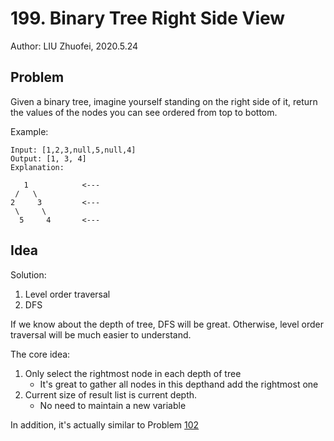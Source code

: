 # 199. Binary Tree Right Side View

Author: LIU Zhuofei, 2020.5.24

## Problem

Given a binary tree, imagine yourself standing on the right side of it, return the values of the nodes you can see ordered from top to bottom.

Example:
```
Input: [1,2,3,null,5,null,4]
Output: [1, 3, 4]
Explanation:

   1            <---
 /   \
2     3         <---
 \     \
  5     4       <---
```

## Idea
Solution:
1. Level order traversal
2. DFS

If we know about the depth of tree, DFS will be great. Otherwise, level order traversal will be much easier to understand.

The core idea:
1. Only select the rightmost node in each depth of tree
   - It's great to gather all nodes in this depthand add the rightmost one  
2. Current size of result list is current depth.
   - No need to maintain a new variable  

In addition, it's actually similar to Problem [102](https://leetcode.com/problems/binary-tree-level-order-traversal/)
